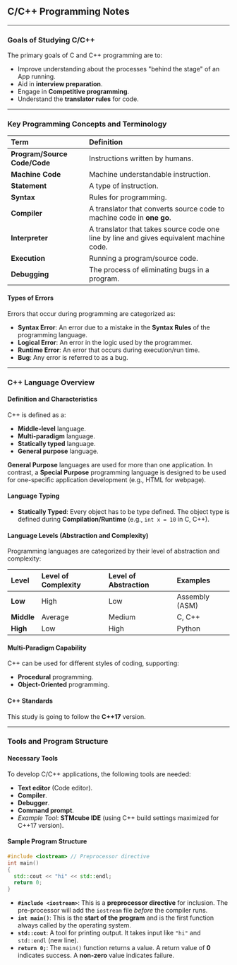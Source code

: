 ## C/C++ Programming Notes

-----

### Goals of Studying C/C++

The primary goals of C and C++ programming are to:

  * Improve understanding about the processes "behind the stage" of an App running.
  * Aid in **interview preparation**.
  * Engage in **Competitive programming**.
  * Understand the **translator rules** for code.

-----

### Key Programming Concepts and Terminology

| Term | Definition |
| :--- | :--- |
| **Program/Source Code/Code** | Instructions written by humans. |
| **Machine Code** | Machine understandable instruction. |
| **Statement** | A type of instruction. |
| **Syntax** | Rules for programming. |
| **Compiler** | A translator that converts source code to machine code in **one go**. |
| **Interpreter** | A translator that takes source code one line by line and gives equivalent machine code. |
| **Execution** | Running a program/source code. |
| **Debugging** | The process of eliminating bugs in a program. |

#### Types of Errors

Errors that occur during programming are categorized as:

  * **Syntax Error**: An error due to a mistake in the **Syntax Rules** of the programming language.
  * **Logical Error**: An error in the logic used by the programmer.
  * **Runtime Error**: An error that occurs during execution/run time.
  * **Bug**: Any error is referred to as a bug.

-----

### C++ Language Overview

#### Definition and Characteristics

C++ is defined as a:

  * **Middle-level** language.
  * **Multi-paradigm** language.
  * **Statically typed** language.
  * **General purpose** language.

**General Purpose** languages are used for more than one application. In contrast, a **Special Purpose** programming language is designed to be used for one-specific application development (e.g., HTML for webpage).

#### Language Typing

  * **Statically Typed**: Every object has to be type defined. The object type is defined during **Compilation/Runtime** (e.g., `int x = 10` in C, C++).

#### Language Levels (Abstraction and Complexity)

Programming languages are categorized by their level of abstraction and complexity:

| Level | Level of Complexity | Level of Abstraction | Examples |
| :--- | :--- | :--- | :--- |
| **Low** | High | Low | Assembly (ASM) |
| **Middle** | Average | Medium | C, C++ |
| **High** | Low | High | Python |

#### Multi-Paradigm Capability

C++ can be used for different styles of coding, supporting:

  * **Procedural** programming.
  * **Object-Oriented** programming.

#### C++ Standards

This study is going to follow the **C++17** version.

-----

### Tools and Program Structure

#### Necessary Tools

To develop C/C++ applications, the following tools are needed:

  * **Text editor** (Code editor).
  * **Compiler**.
  * **Debugger**.
  * **Command prompt**.
  * *Example Tool*: **STMcube IDE** (using C++ build settings maximized for C++17 version).

#### Sample Program Structure

```cpp
#include <iostream> // Preprocessor directive
int main()
{
  std::cout << "hi" << std::endl;
  return 0;
}
```

  * **`#include <iostream>`**: This is a **preprocessor directive** for inclusion. The pre-processor will add the `iostream` file *before* the compiler runs.
  * **`int main()`**: This is the **start of the program** and is the first function always called by the operating system.
  * **`std::cout`**: A tool for printing output. It takes input like `"hi"` and `std::endl` (new line).
  * **`return 0;`**: The `main()` function returns a value. A return value of **0** indicates success. A **non-zero** value indicates failure.
